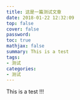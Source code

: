 ```yaml
---
title: 这是一篇测试文章
date: 2018-01-22 12:32:09
top: false
cover: false
password:
toc: true
mathjax: false
summary: This is a test
tags:
- 测试
categories:
- 测试
---
```


This is a test !!!

